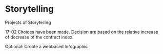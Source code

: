 # Storytelling
Projects of Storytelling

17-02 Choices have been made. Decision are based on the relative increase of decrease of the contract index. 

Optional: Create a webbased Infographic
